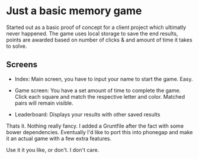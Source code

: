 Just a basic memory game
==============

Started out as a basic proof of concept for a client project which ultimatly never happened. The game uses local storage to save the end results, points are awarded based on number of clicks & and amount of time it takes to solve.

Screens
--------------

- Index: 
Main screen, you have to input your name to start the game. Easy.

- Game screen: 
You have a set amount of time to complete the game. Click each square and match the respective letter and color. Matched pairs will remain visible.

- Leaderboard: 
Displays your results with other saved results

Thats it. Nothing really fancy. I added a Gruntfile after the fact with some bower dependencies. Eventually I'd like to port this into phonegap and make it an actual game with a few extra features.

Use it it you like, or don't. I don't care.